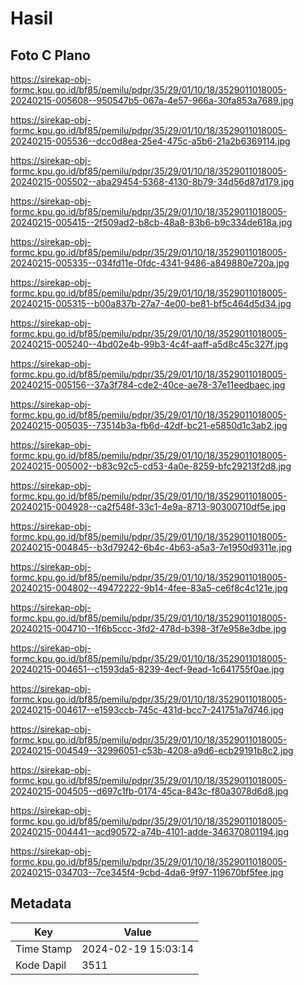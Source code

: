 # Hasil

## Foto C Plano

https://sirekap-obj-formc.kpu.go.id/bf85/pemilu/pdpr/35/29/01/10/18/3529011018005-20240215-005608--950547b5-067a-4e57-966a-30fa853a7689.jpg

https://sirekap-obj-formc.kpu.go.id/bf85/pemilu/pdpr/35/29/01/10/18/3529011018005-20240215-005536--dcc0d8ea-25e4-475c-a5b6-21a2b6369114.jpg

https://sirekap-obj-formc.kpu.go.id/bf85/pemilu/pdpr/35/29/01/10/18/3529011018005-20240215-005502--aba29454-5368-4130-8b79-34d56d87d179.jpg

https://sirekap-obj-formc.kpu.go.id/bf85/pemilu/pdpr/35/29/01/10/18/3529011018005-20240215-005415--2f509ad2-b8cb-48a8-83b6-b9c334de618a.jpg

https://sirekap-obj-formc.kpu.go.id/bf85/pemilu/pdpr/35/29/01/10/18/3529011018005-20240215-005335--034fd11e-0fdc-4341-9486-a849880e720a.jpg

https://sirekap-obj-formc.kpu.go.id/bf85/pemilu/pdpr/35/29/01/10/18/3529011018005-20240215-005315--b00a837b-27a7-4e00-be81-bf5c464d5d34.jpg

https://sirekap-obj-formc.kpu.go.id/bf85/pemilu/pdpr/35/29/01/10/18/3529011018005-20240215-005240--4bd02e4b-99b3-4c4f-aaff-a5d8c45c327f.jpg

https://sirekap-obj-formc.kpu.go.id/bf85/pemilu/pdpr/35/29/01/10/18/3529011018005-20240215-005156--37a3f784-cde2-40ce-ae78-37e11eedbaec.jpg

https://sirekap-obj-formc.kpu.go.id/bf85/pemilu/pdpr/35/29/01/10/18/3529011018005-20240215-005035--73514b3a-fb6d-42df-bc21-e5850d1c3ab2.jpg

https://sirekap-obj-formc.kpu.go.id/bf85/pemilu/pdpr/35/29/01/10/18/3529011018005-20240215-005002--b83c92c5-cd53-4a0e-8259-bfc29213f2d8.jpg

https://sirekap-obj-formc.kpu.go.id/bf85/pemilu/pdpr/35/29/01/10/18/3529011018005-20240215-004928--ca2f548f-33c1-4e9a-8713-90300710df5e.jpg

https://sirekap-obj-formc.kpu.go.id/bf85/pemilu/pdpr/35/29/01/10/18/3529011018005-20240215-004845--b3d79242-6b4c-4b63-a5a3-7e1950d9311e.jpg

https://sirekap-obj-formc.kpu.go.id/bf85/pemilu/pdpr/35/29/01/10/18/3529011018005-20240215-004802--49472222-9b14-4fee-83a5-ce6f8c4c121e.jpg

https://sirekap-obj-formc.kpu.go.id/bf85/pemilu/pdpr/35/29/01/10/18/3529011018005-20240215-004710--1f6b5ccc-3fd2-478d-b398-3f7e958e3dbe.jpg

https://sirekap-obj-formc.kpu.go.id/bf85/pemilu/pdpr/35/29/01/10/18/3529011018005-20240215-004651--c1593da5-8239-4ecf-9ead-1c641755f0ae.jpg

https://sirekap-obj-formc.kpu.go.id/bf85/pemilu/pdpr/35/29/01/10/18/3529011018005-20240215-004617--e1593ccb-745c-431d-bcc7-241751a7d746.jpg

https://sirekap-obj-formc.kpu.go.id/bf85/pemilu/pdpr/35/29/01/10/18/3529011018005-20240215-004549--32996051-c53b-4208-a9d6-ecb29191b8c2.jpg

https://sirekap-obj-formc.kpu.go.id/bf85/pemilu/pdpr/35/29/01/10/18/3529011018005-20240215-004505--d697c1fb-0174-45ca-843c-f80a3078d6d8.jpg

https://sirekap-obj-formc.kpu.go.id/bf85/pemilu/pdpr/35/29/01/10/18/3529011018005-20240215-004441--acd90572-a74b-4101-adde-346370801194.jpg

https://sirekap-obj-formc.kpu.go.id/bf85/pemilu/pdpr/35/29/01/10/18/3529011018005-20240215-034703--7ce345f4-9cbd-4da6-9f97-119670bf5fee.jpg


## Metadata

| Key        | Value               |
| ---------- | ------------------- |
| Time Stamp | 2024-02-19 15:03:14 |
| Kode Dapil | 3511                |



